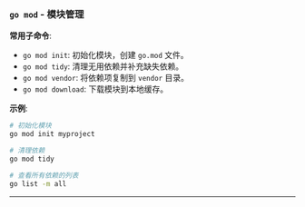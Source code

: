 ### **`go mod`** - 模块管理

**常用子命令**:

- `go mod init`: 初始化模块，创建 `go.mod` 文件。
- `go mod tidy`: 清理无用依赖并补充缺失依赖。
- `go mod vendor`: 将依赖项复制到 `vendor` 目录。
- `go mod download`: 下载模块到本地缓存。

**示例**:

```bash
# 初始化模块
go mod init myproject

# 清理依赖
go mod tidy

# 查看所有依赖的列表
go list -m all
```

---
